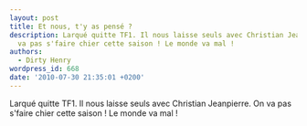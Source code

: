 ```yaml
---
layout: post
title: Et nous, t'y as pensé ?
description: Larqué quitte TF1. Il nous laisse seuls avec Christian Jeanpierre. On
  va pas s'faire chier cette saison ! Le monde va mal !
authors:
  - Dirty Henry
wordpress_id: 668
date: '2010-07-30 21:35:01 +0200'
---
```

Larqué quitte TF1. Il nous laisse seuls avec Christian Jeanpierre. On va pas s'faire chier cette saison ! Le monde va mal !
